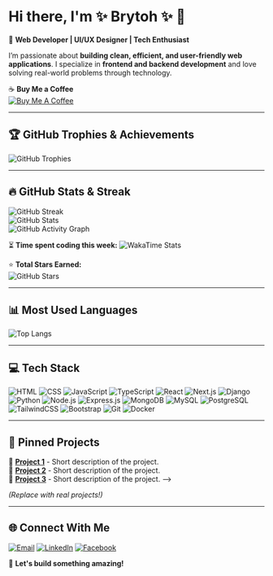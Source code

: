 # Hi there, I'm **✨ Brytoh ✨** 👋
🚀 **Web Developer | UI/UX Designer | Tech Enthusiast**   

I’m passionate about **building clean, efficient, and user-friendly web applications**. I specialize in **frontend and backend development** and love solving real-world problems through technology.  

☕ **Buy Me a Coffee**  
[![Buy Me A Coffee](https://cdn.buymeacoffee.com/buttons/v2/default-yellow.png)](https://www.buymeacoffee.com/buymeacoffee.com/Brytoh)   

---

## 🏆 GitHub Trophies & Achievements
![GitHub Trophies](https://github-profile-trophy.vercel.app/?username=Brytoh&theme=radical&no-frame=true&margin-w=5)

---

## 🔥 GitHub Stats & Streak
![GitHub Streak](https://github-readme-streak-stats.herokuapp.com/?user=Brytoh&theme=gruvbox&hide_border=true&ring=FFA500&fire=FF4500&currStreakLabel=FFD700)  
![GitHub Stats](https://github-readme-stats.vercel.app/api?username=Brytoh&show_icons=true&theme=cobalt&hide_border=true&count_private=true&include_all_commits=true&title_color=FF4500&text_color=aqua)  
![GitHub Activity Graph](https://github-readme-activity-graph.vercel.app/graph?username=Brytoh&theme=react-dark)  

⏳ **Time spent coding this week:**
![WakaTime Stats](https://github-readme-stats.vercel.app/api/wakatime?username=Brytoh&theme=dracula&layout=compact)

⭐ **Total Stars Earned:**  
![GitHub Stars](https://img.shields.io/github/stars/Brytoh?affiliations=OWNER%2CCOLLABORATOR&style=for-the-badge&color=yellow)

---

## 📊 Most Used Languages
![Top Langs](https://github-readme-stats.vercel.app/api/top-langs/?username=Brytoh&layout=compact&theme=tokyonight&count_private=true)

---

## 💻 Tech Stack
![HTML](https://img.shields.io/badge/HTML-E34F26?style=flat-square&logo=html5&logoColor=white)
![CSS](https://img.shields.io/badge/CSS-1572B6?style=flat-square&logo=css3&logoColor=white)
![JavaScript](https://img.shields.io/badge/JavaScript-F7DF1E?style=flat-square&logo=javascript&logoColor=black)
![TypeScript](https://img.shields.io/badge/TypeScript-007ACC?style=flat-square&logo=typescript&logoColor=white)
![React](https://img.shields.io/badge/React-61DAFB?style=flat-square&logo=react&logoColor=black)
![Next.js](https://img.shields.io/badge/Next.js-000000?style=flat-square&logo=nextdotjs&logoColor=white)
![Django](https://img.shields.io/badge/Django-092E20?style=flat-square&logo=django&logoColor=white)
![Python](https://img.shields.io/badge/Python-3776AB?style=flat-square&logo=python&logoColor=white)
![Node.js](https://img.shields.io/badge/Node.js-43853D?style=flat-square&logo=node.js&logoColor=white)
![Express.js](https://img.shields.io/badge/Express.js-000000?style=flat-square&logo=express&logoColor=white)
![MongoDB](https://img.shields.io/badge/MongoDB-47A248?style=flat-square&logo=mongodb&logoColor=white)
![MySQL](https://img.shields.io/badge/MySQL-4479A1?style=flat-square&logo=mysql&logoColor=white)
![PostgreSQL](https://img.shields.io/badge/PostgreSQL-336791?style=flat-square&logo=postgresql&logoColor=white)
![TailwindCSS](https://img.shields.io/badge/TailwindCSS-38B2AC?style=flat-square&logo=tailwind-css&logoColor=white)
![Bootstrap](https://img.shields.io/badge/Bootstrap-563D7C?style=flat-square&logo=bootstrap&logoColor=white)
![Git](https://img.shields.io/badge/Git-F05032?style=flat-square&logo=git&logoColor=white)
![Docker](https://img.shields.io/badge/Docker-2496ED?style=flat-square&logo=docker&logoColor=white)

---

## 📌 Pinned Projects
<!-- These are my pinned projects. I'll update or modify them later. -->
🔹 [**Project 1**](https://github.com/Brytoh/project1) - Short description of the project.  
🔹 [**Project 2**](https://github.com/Brytoh/project2) - Short description of the project.  
🔹 [**Project 3**](https://github.com/Brytoh/project3) - Short description of the project.  -->

_(Replace with real projects!)_

---

## 🌐 Connect With Me
[![Email](https://img.shields.io/badge/Email-D14836?style=flat-square&logo=gmail&logoColor=white)](mailto:brytohochieng@gmail.com)
[![LinkedIn](https://img.shields.io/badge/LinkedIn-blue?style=flat-square&logo=linkedin)](https://www.linkedin.com/in/brighton-ochieng-689840316)
[![Facebook](https://img.shields.io/badge/Facebook-1877F2?style=flat-square&logo=facebook&logoColor=white)](https://www.facebook.com/brytohbrytoh)

🚀 **Let's build something amazing!**
